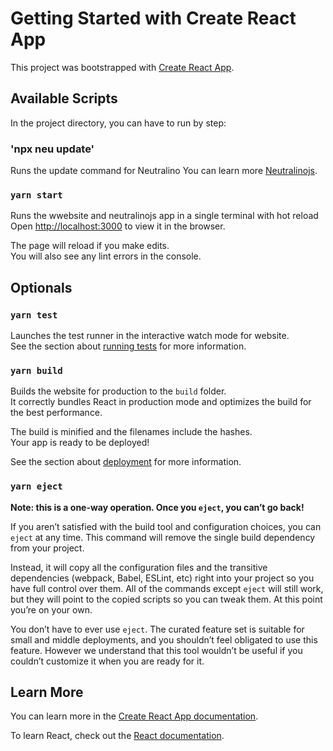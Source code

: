 # Getting Started with Create React App

This project was bootstrapped with [Create React App](https://github.com/facebook/create-react-app).

## Available Scripts

In the project directory, you can have to run  by step:

### 'npx neu update'

Runs the update command for Neutralino
You can learn more [Neutralinojs](https://neutralino.js.org/docs/).

### `yarn start`

Runs the wwebsite and neutralinojs app in a single terminal with hot reload \
Open [http://localhost:3000](http://localhost:3000) to view it in the browser.

The page will reload if you make edits.\
You will also see any lint errors in the console.

## Optionals

### `yarn test`

Launches the test runner in the interactive watch mode for website.\
See the section about [running tests](https://facebook.github.io/create-react-app/docs/running-tests) for more information.

### `yarn build`

Builds the website for production to the `build` folder.\
It correctly bundles React in production mode and optimizes the build for the best performance.

The build is minified and the filenames include the hashes.\
Your app is ready to be deployed!

See the section about [deployment](https://facebook.github.io/create-react-app/docs/deployment) for more information.

### `yarn eject`

**Note: this is a one-way operation. Once you `eject`, you can’t go back!**

If you aren’t satisfied with the build tool and configuration choices, you can `eject` at any time. This command will remove the single build dependency from your project.

Instead, it will copy all the configuration files and the transitive dependencies (webpack, Babel, ESLint, etc) right into your project so you have full control over them. All of the commands except `eject` will still work, but they will point to the copied scripts so you can tweak them. At this point you’re on your own.

You don’t have to ever use `eject`. The curated feature set is suitable for small and middle deployments, and you shouldn’t feel obligated to use this feature. However we understand that this tool wouldn’t be useful if you couldn’t customize it when you are ready for it.

## Learn More

You can learn more in the [Create React App documentation](https://facebook.github.io/create-react-app/docs/getting-started).

To learn React, check out the [React documentation](https://reactjs.org/).
